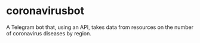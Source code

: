 # coronavirusbot
A Telegram bot that, using an API, takes data from resources on the number of coronavirus diseases by region.
